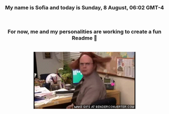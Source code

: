 


<div align="center">
<h3 >My name is Sofia and today is Sunday, 8 August, 06:02 GMT-4</h3><br>
<h3 >For now, me and my personalities are working to create a fun Readme 👋
</h3><br>
<img src='img/dwight.gif' alt='working...'/>
</div>
